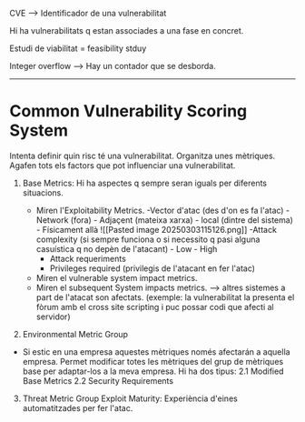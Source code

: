 
CVE --> Identificador de una vulnerabilitat

Hi ha vulnerabilitats q estan associades a una fase en concret.

Estudi de viabilitat = feasibility stduy

Integer overflow --> Hay un contador que se desborda.


---
# Common Vulnerability Scoring System

Intenta definir quin risc té una vulnerabilitat. Organitza unes mètriques. Agafen tots els factors que pot influenciar una vulnerabilitat. 
1. Base Metrics: Hi ha aspectes q sempre seran iguals per diferents situacions.
	- Miren l'Exploitability Metrics.
		-Vector d'atac (des d'on es fa l'atac)
			- Network (fora)
			- Adjaçent (mateixa xarxa)
			- local (dintre del sistema)
			- Físicament allà
![[Pasted image 20250303115126.png]]
		-Attack complexity (si sempre funciona o si necessito q pasi alguna casuística q no depèn de l'atacant)
			- Low
			- High
		- Attack requeriments
		- Privileges required (privilegis de l'atacant en fer l'atac)
	- Miren el vulnerable system impact metrics.
	- Miren el subsequent System impacts metrics. --> altres sistemes a part de l'atacat son afectats. (exemple: la vulnerabilitat la presenta el fòrum amb el cross site scripting i puc possar codi que afecti al servidor)

2. Environmental Metric Group
- Si estic en una empresa aquestes mètriques només afectarán a aquella empresa. Permet modificar totes les mètriques del grup de mètriques base per adaptar-los a la meva empresa.
	Hi ha dos tipus:
	2.1 Modified Base Metrics
	2.2 Security Requirements
	
3. Threat Metric Group
	Exploit Maturity: Experiència d'eines automatitzades per fer l'atac.

